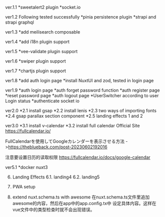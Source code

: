 ver.1.1
*sweetalert2 plugin
*socket.io

ver1.2
Following tested successfully
*pinia persistence plugin
*strapi and strapi graphql

ver1.3
\*add meilisearch composable

ver1.4
\*add i18n plugin support

ver1.5
\*vee-validate plugin support

ver1.6
\*swiper plugin support

ver1.7
\*chartjs plugin support

ver1.8
*add auth login page
*install NuxtUI and zod, tested in login page

ver1.9
\*auth login page
\*auth forget password function
\*auth register page
\*reset password page
\*auth logout page
\*UserSwitcher according to user Login status
\*authenticate socket io

ver2.0
\*2.1 install gsap
\*2.2 install lenis
\*2.3 two ways of importing fonts
\*2.4 gsap parallax section component
\*2.5 landing effects 1 and 2

ver3.0
\*3.1 install v-calendar
\*3.2 install full calendar
Official Site
https://fullcalendar.io/

FullCalendarを使用してGoogleカレンダーを表示させる方法
->https://theblueback.com/post-20230602192016

注意要设置日历的读取权限
https://fullcalendar.io/docs/google-calendar

ver5.1
\*docker nuxt3

6. Landing Effects
   6.1. landing4
   6.2. landing5

7. PWA setup

8. extend nuxt.schema.ts with awesome
  在nuxt.schema.ts文件里追加awesome的内容，然后在app中的app.config.tx中
  设定具体内容。这样在vue文件中的类型检查时就不会出现错误。

